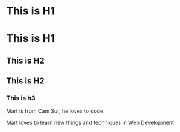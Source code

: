 <!-- h1 -->
# This is H1

This is H1
===
<!-- //- h1 -->

<!-- h2 -->
## This is H2

This is H2
---
<!-- //- h2 -->

<!-- h3 -->
### This is h3
<!-- //- h3 -->

Mart is from Cam Sur, he loves to code.

Mart loves to learn new things and techniques in Web Development